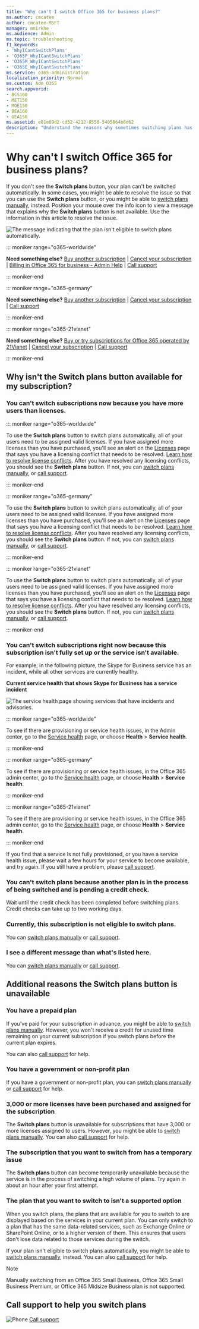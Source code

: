 ```yaml
---
title: "Why can't I switch Office 365 for business plans?"
ms.author: cmcatee
author: cmcatee-MSFT
manager: mnirkhe
ms.audience: Admin
ms.topic: troubleshooting
f1_keywords:
- 'WhyICantSwitchPlans'
- 'O365P_WhyICantSwitchPlans'
- 'O365M_WhyICantSwitchPlans'
- 'O365E_WhyICantSwitchPlans'
ms.service: o365-administration
localization_priority: Normal
ms.custom: Adm_O365
search.appverid:
- BCS160
- MET150
- MOE150
- BEA160
- GEA150
ms.assetid: e81e09d2-cd52-4212-8550-5405864b6d62
description: "Understand the reasons why sometimes switching plans has to be done manually or by calling Support."
---
```


# Why can't I switch Office 365 for business plans?

If you don't see the **Switch plans** button, your plan can't be switched automatically. In some cases, you might be able to resolve the issue so that you can use the **Switch plans** button, or you might be able to [switch plans manually](switch-plans-manually.md), instead. Position your mouse over the info icon to view a message that explains why the **Switch plans** button is not available. Use the information in this article to resolve the issue. 
  
![The message indicating that the plan isn't eligible to switch plans automatically.](../media/2a03f4b2-6a12-46da-a308-89b11f2f1a20.png)
  
::: moniker range="o365-worldwide"

 **Need something else?** [Buy another subscription](../subscriptions-and-billing/buy-another-subscription.md) | [Cancel your subscription](../subscriptions-and-billing/cancel-your-subscription.md) | [Billing in Office 365 for business - Admin Help](../subscriptions-and-billing/subscriptions-and-billing.md) | [Call support](../contact-support-for-business-products.md)

::: moniker-end

::: moniker range="o365-germany"

 **Need something else?** [Buy another subscription](../subscriptions-and-billing/buy-another-subscription.md) | [Cancel your subscription](../subscriptions-and-billing/cancel-your-subscription.md) | [Call support](../contact-support-for-business-products.md)

::: moniker-end

::: moniker range="o365-21vianet"

 **Need something else?** [Buy or try subscriptions for Office 365 operated by 21Vianet](../services-in-china/buy-or-try-subscriptions.md) | [Cancel your subscription](../subscriptions-and-billing/cancel-your-subscription.md) | [Call support](../contact-support-for-business-products.md)

::: moniker-end

## Why isn't the Switch plans button available for my subscription?

### You can't switch subscriptions now because you have more users than licenses.

::: moniker range="o365-worldwide"

To use the **Switch plans** button to switch plans automatically, all of your users need to be assigned valid licenses. If you have assigned more licenses than you have purchased, you'll see an alert on the <a href="https://go.microsoft.com/fwlink/p/?linkid=842264" target="_blank">Licenses</a> page that says you have a licensing conflict that needs to be resolved. [Learn how to resolve license conflicts](../subscriptions-and-billing/resolve-license-conflicts.md). After you have resolved any licensing conflicts, you should see the **Switch plans** button. If not, you can [switch plans manually](switch-plans-manually.md), or [call support](../contact-support-for-business-products.md).

::: moniker-end

::: moniker range="o365-germany"

To use the **Switch plans** button to switch plans automatically, all of your users need to be assigned valid licenses. If you have assigned more licenses than you have purchased, you'll see an alert on the <a href="https://go.microsoft.com/fwlink/p/?linkid=848038" target="_blank">Licenses</a> page that says you have a licensing conflict that needs to be resolved. [Learn how to resolve license conflicts](../subscriptions-and-billing/resolve-license-conflicts.md). After you have resolved any licensing conflicts, you should see the **Switch plans** button. If not, you can [switch plans manually](switch-plans-manually.md), or [call support](../contact-support-for-business-products.md).

::: moniker-end

::: moniker range="o365-21vianet"

To use the **Switch plans** button to switch plans automatically, all of your users need to be assigned valid licenses. If you have assigned more licenses than you have purchased, you'll see an alert on the <a href="https://go.microsoft.com/fwlink/p/?linkid=850625" target="_blank">Licenses</a> page that says you have a licensing conflict that needs to be resolved. [Learn how to resolve license conflicts](../subscriptions-and-billing/resolve-license-conflicts.md). After you have resolved any licensing conflicts, you should see the **Switch plans** button. If not, you can [switch plans manually](switch-plans-manually.md), or [call support](../contact-support-for-business-products.md).

::: moniker-end

### You can't switch subscriptions right now because this subscription isn't fully set up or the service isn't available.

For example, in the following picture, the Skype for Business service has an incident, while all other services are currently healthy.
  
**Current service health that shows Skype for Business has a service incident**

![The service health page showing services that have incidents and advisories.](../media/1708676f-9622-491c-8db2-9bce27f46a07.png)
  
::: moniker range="o365-worldwide"

To see if there are provisioning or service health issues, in the Admin center, go to the <a href="https://go.microsoft.com/fwlink/p/?linkid=842900" target="_blank">Service health</a> page, or choose **Health** \> **Service health**.

::: moniker-end

::: moniker range="o365-germany"

To see if there are provisioning or service health issues, in the Office 365 admin center, go to the <a href="https://go.microsoft.com/fwlink/p/?linkid=848042" target="_blank">Service health</a> page, or choose **Health** \> **Service health**.

::: moniker-end

::: moniker range="o365-21vianet"

To see if there are provisioning or service health issues, in the Office 365 admin center, go to the <a href="https://go.microsoft.com/fwlink/p/?linkid=850629" target="_blank">Service health</a> page, or choose **Health** \> **Service health**.

::: moniker-end

If you find that a service is not fully provisioned, or you have a service health issue, please wait a few hours for your service to become available, and try again. If you still have a problem, please [call support](../contact-support-for-business-products.md).
  
### You can't switch plans because another plan is in the process of being switched and is pending a credit check.

Wait until the credit check has been completed before switching plans. Credit checks can take up to two working days.
  
### Currently, this subscription is not eligible to switch plans.

You can [switch plans manually](switch-plans-manually.md) or [call support](../contact-support-for-business-products.md).
  
### I see a different message than what's listed here.

You can [switch plans manually](switch-plans-manually.md) or [call support](../contact-support-for-business-products.md).
  
## Additional reasons the Switch plans button is unavailable

### You have a prepaid plan

If you've paid for your subscription in advance, you might be able to [switch plans manually](switch-plans-manually.md). However, you won't receive a credit for unused time remaining on your current subscription if you switch plans before the current plan expires.
  
You can also [call support](../contact-support-for-business-products.md) for help. 
  
### You have a government or non-profit plan

If you have a government or non-profit plan, you can [switch plans manually](switch-plans-manually.md) or [call support](../contact-support-for-business-products.md) for help. 
  
### 3,000 or more licenses have been purchased and assigned for the subscription

The **Switch plans** button is unavailable for subscriptions that have 3,000 or more licenses assigned to users. However, you might be able to [switch plans manually](switch-plans-manually.md). You can also [call support](../contact-support-for-business-products.md) for help. 
  
### The subscription that you want to switch from has a temporary issue

The **Switch plans** button can become temporarily unavailable because the service is in the process of switching a high volume of plans. Try again in about an hour after your first attempt. 
  
### The plan that you want to switch to isn't a supported option

When you switch plans, the plans that are available for you to switch to are displayed based on the services in your current plan. You can only switch to a plan that has the same data-related services, such as Exchange Online or SharePoint Online, or to a higher version of them. This ensures that users don't lose data related to those services during the switch.
  
If your plan isn't eligible to switch plans automatically, you might be able to [switch plans manually](switch-plans-manually.md), instead. You can also [call support](../contact-support-for-business-products.md) for help. 
  
> [!NOTE]
> Manually switching from an Office 365 Small Business, Office 365 Small Business Premium, or Office 365 Midsize Business plan is not supported. 
  
## Call support to help you switch plans

![Phone](../media/88eae4a1-b8d9-4a12-bc4a-44af244f084b.png) [Call support](../contact-support-for-business-products.md)